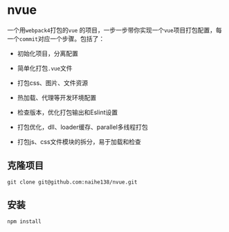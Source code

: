 # nvue
一个用`webpack4`打包的`vue` 的项目，一步一步带你实现一个`vue`项目打包配置，每一个`commit`对应一个步骤。包括了：

- 初始化项目，分离配置

- 简单化打包`.vue`文件

- 打包css、图片、文件资源

- 热加载、代理等开发环境配置

- 检查版本，优化打包输出和Eslint设置

- 打包优化，dll、loader缓存、parallel多线程打包

- 打包js、css文件模块的拆分，易于加载和检查


## 克隆项目

`git clone git@github.com:naihe138/nvue.git`

## 安装

`npm install`

